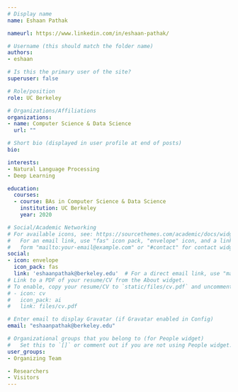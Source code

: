 ```yaml
---
# Display name
name: Eshaan Pathak

nameurl: https://www.linkedin.com/in/eshaan-pathak/

# Username (this should match the folder name)
authors:
- eshaan

# Is this the primary user of the site?
superuser: false

# Role/position
role: UC Berkeley

# Organizations/Affiliations
organizations:
- name: Computer Science & Data Science
  url: ""

# Short bio (displayed in user profile at end of posts)
bio:

interests:
- Natural Language Processing
- Deep Learning

education:
  courses:
  - course: BAs in Computer Science & Data Science
    institution: UC Berkeley
    year: 2020

# Social/Academic Networking
# For available icons, see: https://sourcethemes.com/academic/docs/widgets/#icons
#   For an email link, use "fas" icon pack, "envelope" icon, and a link in the
#   form "mailto:your-email@example.com" or "#contact" for contact widget.
social:
- icon: envelope
  icon_pack: fas
  link: 'eshaanpathak@berkeley.edu'  # For a direct email link, use "mailto:test@example.org".
# Link to a PDF of your resume/CV from the About widget.
# To enable, copy your resume/CV to `static/files/cv.pdf` and uncomment the lines below.  
# - icon: cv
#   icon_pack: ai
#   link: files/cv.pdf

# Enter email to display Gravatar (if Gravatar enabled in Config)
email: "eshaanpathak@berkeley.edu"

# Organizational groups that you belong to (for People widget)
#   Set this to `[]` or comment out if you are not using People widget.  
user_groups:
- Organizing Team

- Researchers
- Visitors
---
```


